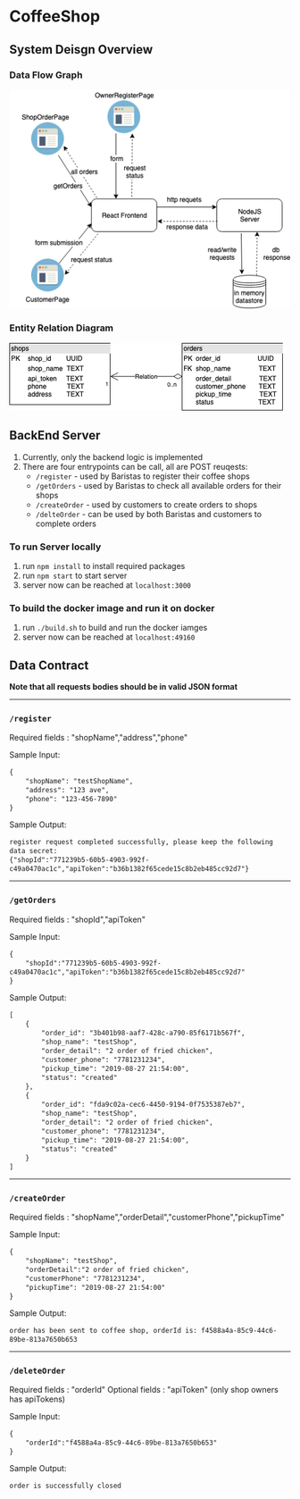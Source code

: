 # CoffeeShop

## System Deisgn Overview
### Data Flow Graph
![System Data Flow Graph](design.png)

### Entity Relation Diagram
![ERD](ERD.png)


## BackEnd Server
1. Currently, only the backend logic is implemented
2. There are four entrypoints can be call, all are POST reuqests:
    - `/register` - used by Baristas to register their coffee shops
    - `/getOrders` - used by Baristas to check all available orders for their shops
    - `/createOrder` - used by customers to create orders to shops
    - `/delteOrder` - can be used by both Baristas and customers to complete orders

### To run Server locally
1. run `npm install` to install required packages
2. run `npm start` to start server
3. server now can be reached at `localhost:3000`

### To build the docker image and run it on docker
1. run `./build.sh` to build and run the docker iamges
3. server now can be reached at `localhost:49160`

## Data Contract
**Note that all requests bodies should be in valid JSON format**

---

### `/register`
Required fields : "shopName","address","phone"

Sample Input:
```
{
    "shopName": "testShopName",
    "address": "123 ave",
    "phone": "123-456-7890"
}
```
Sample Output:
```
register request completed successfully, please keep the following data secret:
{"shopId":"771239b5-60b5-4903-992f-c49a0470ac1c","apiToken":"b36b1382f65cede15c8b2eb485cc92d7"}
```

---

### `/getOrders`
Required fields : "shopId","apiToken"

Sample Input:
```
{
    "shopId":"771239b5-60b5-4903-992f-c49a0470ac1c","apiToken":"b36b1382f65cede15c8b2eb485cc92d7"
}
```
Sample Output:
```
[
    {
        "order_id": "3b401b98-aaf7-428c-a790-85f6171b567f",
        "shop_name": "testShop",
        "order_detail": "2 order of fried chicken",
        "customer_phone": "7781231234",
        "pickup_time": "2019-08-27 21:54:00",
        "status": "created"
    },
    {
        "order_id": "fda9c02a-cec6-4450-9194-0f7535387eb7",
        "shop_name": "testShop",
        "order_detail": "2 order of fried chicken",
        "customer_phone": "7781231234",
        "pickup_time": "2019-08-27 21:54:00",
        "status": "created"
    }
]
```

---

### `/createOrder`
Required fields : "shopName","orderDetail","customerPhone","pickupTime"

Sample Input:
```
{
	"shopName": "testShop",
	"orderDetail":"2 order of fried chicken",
	"customerPhone": "7781231234",
	"pickupTime": "2019-08-27 21:54:00"
}
```
Sample Output:
```
order has been sent to coffee shop, orderId is: f4588a4a-85c9-44c6-89be-813a7650b653
```

---

### `/deleteOrder`
Required fields : "orderId"
Optional fields : "apiToken" (only shop owners has apiTokens)

Sample Input:
```
{
    "orderId":"f4588a4a-85c9-44c6-89be-813a7650b653"
}
```
Sample Output:
```
order is successfully closed
```